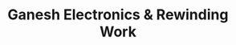 ---
title: "Ganesh Electronics & Rewinding Work"
url: /nagpur/ganesh-electronics-and-rewinding-work/
shop: electronics
---